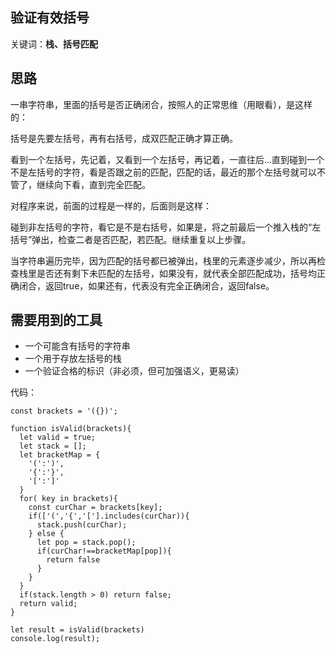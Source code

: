 ## 验证有效括号

关键词：**栈、括号匹配**

## 思路

一串字符串，里面的括号是否正确闭合，按照人的正常思维（用眼看），是这样的：

括号是先要左括号，再有右括号，成双匹配正确才算正确。

看到一个左括号，先记着，又看到一个左括号，再记着，一直往后...直到碰到一个不是左括号的字符，看是否跟之前的匹配，匹配的话，最近的那个左括号就可以不管了，继续向下看，直到完全匹配。

对程序来说，前面的过程是一样的，后面则是这样：

碰到非左括号的字符，看它是不是右括号，如果是，将之前最后一个推入栈的“左括号”弹出，检查二者是否匹配，若匹配。继续重复以上步骤。

当字符串遍历完毕，因为匹配的括号都已被弹出，栈里的元素逐步减少，所以再检查栈里是否还有剩下未匹配的左括号，如果没有，就代表全部匹配成功，括号均正确闭合，返回true，如果还有，代表没有完全正确闭合，返回false。

## 需要用到的工具

- 一个可能含有括号的字符串
- 一个用于存放左括号的栈
- 一个验证合格的标识（非必须，但可加强语义，更易读）

代码：

```
const brackets = '({})';

function isValid(brackets){
  let valid = true;
  let stack = [];
  let bracketMap = {
    '(':')',
    '{':'}',
    '[':']'
  }
  for( key in brackets){
    const curChar = brackets[key];
    if(['(','{','['].includes(curChar)){
      stack.push(curChar);
    } else {
      let pop = stack.pop();
      if(curChar!==bracketMap[pop]){
        return false
      }
    }
  }
  if(stack.length > 0) return false;
  return valid;
}

let result = isValid(brackets)
console.log(result);
```
